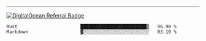 ---
[![DigitalOcean Referral Badge](https://web-platforms.sfo2.digitaloceanspaces.com/WWW/Badge%203.svg)](https://www.digitalocean.com/?refcode=37fa54d82492&utm_campaign=Referral_Invite&utm_medium=Referral_Program&utm_source=badge)

<!--START_SECTION:waka-->

```text
Rust                       ████████████████████████▒   96.90 %
Markdown                   ▓░░░░░░░░░░░░░░░░░░░░░░░░   03.10 %
```

<!--END_SECTION:waka-->


[linkedin]: https://www.linkedin.com/in/mohamed-elh/

